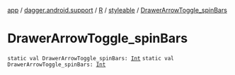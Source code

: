 [app](../../../index.md) / [dagger.android.support](../../index.md) / [R](../index.md) / [styleable](index.md) / [DrawerArrowToggle_spinBars](./-drawer-arrow-toggle_spin-bars.md)

# DrawerArrowToggle_spinBars

`static val DrawerArrowToggle_spinBars: `[`Int`](https://kotlinlang.org/api/latest/jvm/stdlib/kotlin/-int/index.html)
`static val DrawerArrowToggle_spinBars: `[`Int`](https://kotlinlang.org/api/latest/jvm/stdlib/kotlin/-int/index.html)